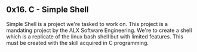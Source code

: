## 0x16. C - Simple Shell
Simple Shell is a project we're tasked to work on. This project is a mandating project by the ALX Software Engineering. We're to create a shell which is a replicate of the linux bash shell but with limited features. This must be created with the skill acquired in C programming.
